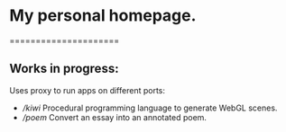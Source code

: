 # My personal homepage. #
=====================


## Works in progress: ##

Uses proxy to run apps on different ports:

* _/kiwi_ Procedural programming language to generate WebGL scenes.
* _/poem_ Convert an essay into an annotated poem.
